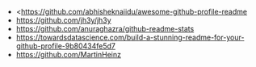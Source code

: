 - <https://github.com/abhisheknaiidu/awesome-github-profile-readme
- <https://github.com/jh3y/jh3y>
- <https://github.com/anuraghazra/github-readme-stats>
- <https://towardsdatascience.com/build-a-stunning-readme-for-your-github-profile-9b80434fe5d7>
- <https://github.com/MartinHeinz>
